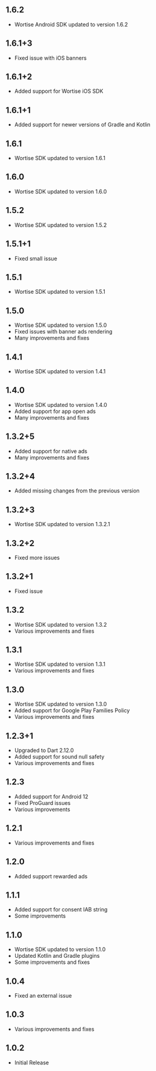 ## 1.6.2

* Wortise Android SDK updated to version 1.6.2

## 1.6.1+3

* Fixed issue with iOS banners

## 1.6.1+2

* Added support for Wortise iOS SDK

## 1.6.1+1

* Added support for newer versions of Gradle and Kotlin

## 1.6.1

* Wortise SDK updated to version 1.6.1

## 1.6.0

* Wortise SDK updated to version 1.6.0

## 1.5.2

* Wortise SDK updated to version 1.5.2

## 1.5.1+1

* Fixed small issue

## 1.5.1

* Wortise SDK updated to version 1.5.1

## 1.5.0

* Wortise SDK updated to version 1.5.0
* Fixed issues with banner ads rendering
* Many improvements and fixes

## 1.4.1

* Wortise SDK updated to version 1.4.1

## 1.4.0

* Wortise SDK updated to version 1.4.0
* Added support for app open ads
* Many improvements and fixes

## 1.3.2+5

* Added support for native ads
* Many improvements and fixes

## 1.3.2+4

* Added missing changes from the previous version

## 1.3.2+3

* Wortise SDK updated to version 1.3.2.1

## 1.3.2+2

* Fixed more issues

## 1.3.2+1

* Fixed issue

## 1.3.2

* Wortise SDK updated to version 1.3.2
* Various improvements and fixes

## 1.3.1

* Wortise SDK updated to version 1.3.1
* Various improvements and fixes

## 1.3.0

* Wortise SDK updated to version 1.3.0
* Added support for Google Play Families Policy
* Various improvements and fixes

## 1.2.3+1

* Upgraded to Dart 2.12.0
* Added support for sound null safety
* Various improvements and fixes

## 1.2.3

* Added support for Android 12
* Fixed ProGuard issues
* Various improvements

## 1.2.1

* Various improvements and fixes

## 1.2.0

* Added support rewarded ads

## 1.1.1

* Added support for consent IAB string
* Some improvements

## 1.1.0

* Wortise SDK updated to version 1.1.0
* Updated Kotlin and Gradle plugins
* Some improvements and fixes

## 1.0.4

* Fixed an external issue

## 1.0.3

* Various improvements and fixes

## 1.0.2

* Initial Release
